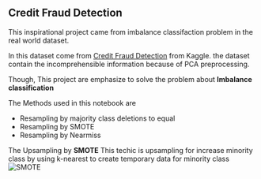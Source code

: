 ## Credit Fraud Detection

This inspirational project came from imbalance classifaction problem in the real world dataset. 

In this dataset come from [Credit Fraud Detection](https://www.kaggle.com/mlg-ulb/creditcardfraud) from Kaggle.
the dataset contain the incomprehensible information because of PCA preprocessing.

Though, This project are emphasize to solve the problem about **Imbalance classification**

The Methods used in this notebook are
- Resampling by majority class deletions to equal
- Resampling by SMOTE
- Resampling by Nearmiss

The Upsampling by **SMOTE** 
This techic is upsampling for increase minority class by using k-nearest to create temporary data for minority class
![SMOTE](https://miro.medium.com/max/3000/0*UrGYcz_Ab-HTo4-B.png)
